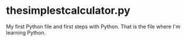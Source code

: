 # thesimplestcalculator.py
My first Python file and first steps with Python.
That is the file where I'm learning Python.
